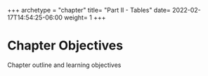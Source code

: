 +++
archetype = "chapter"
title= "Part II - Tables"
date= 2022-02-17T14:54:25-06:00
weight= 1
+++

# Chapter Objectives 
Chapter outline and learning objectives 